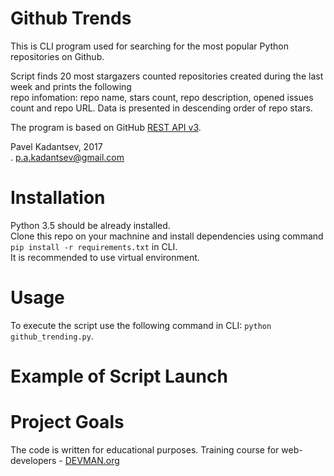 # Github Trends

This is CLI program used for searching for the most popular Python repositories on Github. <br/>

Script finds 20 most stargazers counted repositories created during the last week and prints the following <br/>
repo infomation: repo name, stars count, repo description, opened issues count and repo URL.
Data is presented in descending order of repo stars.

The program is based on GitHub [REST API v3](https://developer.github.com/v3/).

Pavel Kadantsev, 2017 <br/>.
p.a.kadantsev@gmail.com

# Installation

Python 3.5 should be already installed. <br />
Clone this repo on your machnine and install dependencies using command ```pip install -r requirements.txt``` in CLI. <br />
It is recommended to use virtual environment.

# Usage

To execute the script use the following command in CLI: ```python github_trending.py```.

# Example of Script Launch

# Project Goals

The code is written for educational purposes. Training course for web-developers - [DEVMAN.org](https://devman.org)
